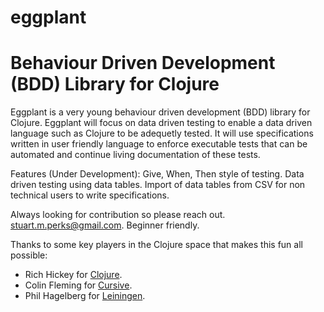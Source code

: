 # eggplant 
# Behaviour Driven Development (BDD) Library for Clojure

Eggplant is a very young behaviour driven development (BDD) library for Clojure. Eggplant will focus on data driven testing to enable a data driven language such as Clojure to be adequetly tested. It will use specifications written in user friendly language to enforce executable tests that can be automated and continue living documentation of these tests. 

Features (Under Development): 
Give, When, Then style of testing. 
Data driven testing using data tables. Import of data tables from CSV for non technical users to write specifications. 

Always looking for contribution so please reach out. stuart.m.perks@gmail.com. Beginner friendly.  

Thanks to some key players in the Clojure space that makes this fun all possible: 
 
- Rich Hickey for [Clojure](http://clojure.org).
- Colin Fleming for [Cursive](https://cursiveclojure.com).
- Phil Hagelberg for [Leiningen](http://leiningen.org).

